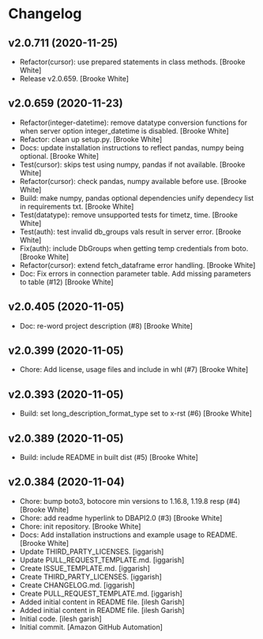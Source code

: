Changelog
=========


v2.0.711 (2020-11-25)
---------------------
- Refactor(cursor): use prepared statements in class methods. [Brooke
  White]
- Release v2.0.659. [Brooke White]


v2.0.659 (2020-11-23)
---------------------
- Refactor(integer-datetime): remove datatype conversion functions for
  when server option integer_datetime is disabled. [Brooke White]
- Refactor: clean up setup.py. [Brooke White]
- Docs: update installation instructions to reflect pandas, numpy being
  optional. [Brooke White]
- Test(cursor): skips test using numpy, pandas if not available. [Brooke
  White]
- Refactor(cursor): check pandas, numpy available before use. [Brooke
  White]
- Build: make numpy, pandas optional dependencies unify dependecy list
  in requirements txt. [Brooke White]
- Test(datatype): remove unsupported tests for timetz, time. [Brooke
  White]
- Test(auth): test invalid db_groups vals result in server error.
  [Brooke White]
- Fix(auth): include DbGroups when getting temp credentials from boto.
  [Brooke White]
- Refactor(cursor): extend fetch_dataframe error handling. [Brooke
  White]
- Doc: Fix errors in connection parameter table. Add missing parameters
  to table (#12) [Brooke White]


v2.0.405 (2020-11-05)
---------------------
- Doc: re-word project description (#8) [Brooke White]


v2.0.399 (2020-11-05)
---------------------
- Chore: Add license, usage files and include in whl (#7) [Brooke White]


v2.0.393 (2020-11-05)
---------------------
- Build: set long_description_format_type set to x-rst (#6) [Brooke
  White]


v2.0.389 (2020-11-05)
---------------------
- Build: include README in built dist (#5) [Brooke White]


v2.0.384 (2020-11-04)
---------------------
- Chore: bump boto3, botocore min versions to 1.16.8, 1.19.8 resp (#4)
  [Brooke White]
- Chore: add readme hyperlink to DBAPI2.0 (#3) [Brooke White]
- Chore: init repository. [Brooke White]
- Docs: Add installation instructions and example usage to README.
  [Brooke White]
- Update THIRD_PARTY_LICENSES. [iggarish]
- Update PULL_REQUEST_TEMPLATE.md. [iggarish]
- Create ISSUE_TEMPLATE.md. [iggarish]
- Create THIRD_PARTY_LICENSES. [iggarish]
- Create CHANGELOG.md. [iggarish]
- Create PULL_REQUEST_TEMPLATE.md. [iggarish]
- Added initial content in README file. [ilesh Garish]
- Added initial content in README file. [ilesh Garish]
- Initial code. [ilesh garish]
- Initial commit. [Amazon GitHub Automation]


